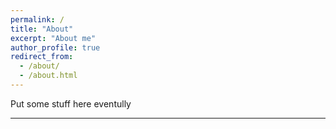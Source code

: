 ```yaml
---
permalink: /
title: "About"
excerpt: "About me"
author_profile: true
redirect_from: 
  - /about/
  - /about.html
---
```


Put some stuff here eventully


---

